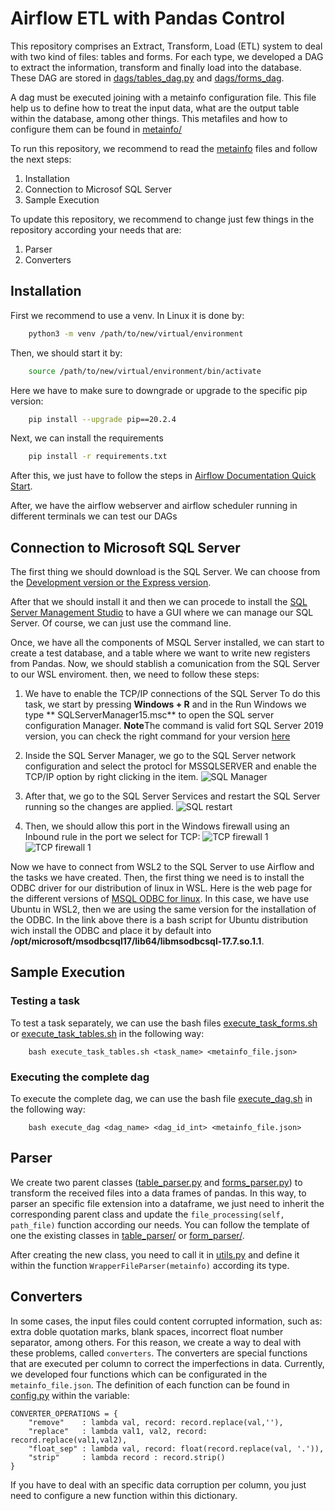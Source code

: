 # Airflow ETL with Pandas Control

This repository comprises an Extract, Transform, Load (ETL) system to deal with two kind of files: tables and forms. For each type, we developed a DAG to extract the information, transform and finally load into the database. These DAG are stored in [dags/tables_dag.py](dags/tables_dag.py) and [dags/forms_dag](dags/forms_dag). 

A dag must be executed joining with a metainfo configuration file. This file help us to define how 
to treat the input data, what are the output table within the database, among other things. This metafiles and how to configure them can be found in [metainfo/](metainfo/)

To run this repository, we recommend to read the [metainfo](metainfo/) files and follow the next steps:

1. Installation
2. Connection to Microsof SQL Server
3. Sample Execution

To update this repository, we recommend to change just few things in the repository according your needs that are:

1. Parser
2. Converters

## Installation
First we recommend to use a venv. In Linux it is done by:

```bash
    python3 -m venv /path/to/new/virtual/environment
```
Then, we should start it by:
```bash
    source /path/to/new/virtual/environment/bin/activate
```
Here we have to make sure to downgrade or upgrade to the specific pip version:
```bash
    pip install --upgrade pip==20.2.4
```
Next, we can install the requirements
```bash
    pip install -r requirements.txt
```
After this, we just have to follow the steps in [Airflow Documentation Quick Start](https://airflow.apache.org/docs/apache-airflow/stable/start/local.html). 

After, we have the airflow webserver and airflow scheduler running in different terminals we can test our DAGs


## Connection to Microsoft SQL Server
The first thing we should download is the SQL Server. We can choose from the [Development version or the Express version](https://www.microsoft.com/es-es/sql-server/sql-server-downloads).

After that we should install it and then we can procede to install the [SQL Server Management Studio](https://docs.microsoft.com/en-us/sql/ssms/download-sql-server-management-studio-ssms?view=sql-server-ver15) to have a GUI where we can manage our SQL Server. Of course, we can just use the command line.

Once, we have all the components of MSQL Server installed, we can start to create a test database, and a table where we want to write new registers from Pandas. Now, we should stablish a comunication from the SQL Server to our WSL enviroment. then, we need to follow these steps:

1. We have to enable the TCP/IP connections of the SQL Server
To do this task, we start by pressing **Windows + R** and in the Run Windows we type **	SQLServerManager15.msc** to open the SQL server configuration Manager. **Note**The command is valid fort SQL Server 2019 version, you can check the right command for your version [here](https://www.sqlshack.com/how-to-use-sql-server-configuration-manager/#:~:text=The%20SQL%20Server%20configuration%20manager,msc%E2%80%9D%20file.)

2. Inside the SQL Server Manager, we go to the SQL Server network configuration and select the protocl for MSSQLSERVER and enable the TCP/IP option by right clicking in the item. 
![SQL Manager](assets/sql_manager.PNG)

3. After that, we go to the SQL Server Services and restart the SQL Server running so the changes are applied.
![SQL restart](assets/restart.PNG)

4. Then, we should allow this port in the Windows firewall using an Inbound rule in the port we select for TCP:
![TCP firewall 1](assets/tcp_1.PNG)
![TCP firewall 1](assets/tcp_2.PNG)

Now we have to connect from WSL2 to the SQL Server to use Airflow and the tasks we have created. Then, the first thing we need is to install the ODBC driver for our distribution of linux in WSL. Here is the web page for the different versions of [MSQL ODBC for linux](https://docs.microsoft.com/en-us/sql/connect/odbc/linux-mac/installing-the-microsoft-odbc-driver-for-sql-server?view=sql-server-ver15#ubuntu17). In this case, we have use Ubuntu in WSL2, then we are using the same version for the installation of the ODBC. In the link above there is a bash script for Ubuntu distribution wich install the ODBC and place it by default into **/opt/microsoft/msodbcsql17/lib64/libmsodbcsql-17.7.so.1.1**. 

## Sample Execution

### Testing a task

To test a task separately, we can use the bash files [execute_task_forms.sh](execute_task_forms.sh) or [execute_task_tables.sh](execute_task_tables.sh) in the following way:

```
    bash execute_task_tables.sh <task_name> <metainfo_file.json>
```

### Executing the complete dag

To execute the complete dag, we can use the bash file [execute_dag.sh](execute_dag.sh) in the following way:

```
    bash execute_dag <dag_name> <dag_id_int> <metainfo_file.json>
```

## Parser

We create two parent classes ([table_parser.py](dags/table_parser/table_parser.py) and [forms_parser.py](dags/form_parser/form_parsers.py)) to transform the received files into a data frames of pandas. In this way, to parser an specific file extension into a dataframe, we just need to inherit the corresponding parent class and update the `file_processing(self, path_file)` function according our needs. You can follow the template of one the existing classes in [table_parser/](dags/table_parser/) or [form_parser/](dags/form_parser/).

After creating the new class, you need to call it in [utils.py](dags/utils/utils.py) and define it within the function `WrapperFileParser(metainfo)` according its type.


## Converters

In some cases, the input files could content corrupted information, such as: extra doble quotation marks, blank spaces, incorrect float number separator, among others. For this reason, we create a way to deal with these problems, called `converters`. The converters are special functions that are executed per column to correct the imperfections in data. Currently, we developed four functions which can be configurated in the `metainfo_file.json`. The definition of each function can be found in [config.py](dags/utils/config.py) within the variable:

```
CONVERTER_OPERATIONS = {
    "remove"    : lambda val, record: record.replace(val,''),
    "replace"   : lambda val1, val2, record: record.replace(val1,val2),
    "float_sep" : lambda val, record: float(record.replace(val, '.')),
    "strip"     : lambda record : record.strip()
}
```

If you have to deal with an specific data corruption per column, you just need to configure a new function within this dictionary.